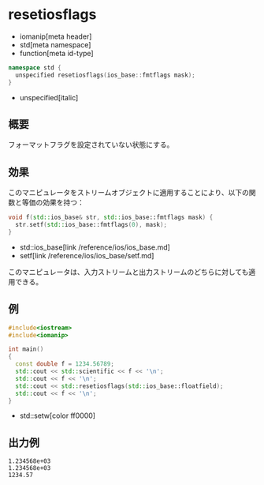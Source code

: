 # resetiosflags
* iomanip[meta header]
* std[meta namespace]
* function[meta id-type]

```cpp
namespace std {
  unspecified resetiosflags(ios_base::fmtflags mask);
}
```
* unspecified[italic]

## 概要
フォーマットフラグを設定されていない状態にする。


## 効果
このマニピュレータをストリームオブジェクトに適用することにより、以下の関数と等価の効果を持つ：

```cpp
void f(std::ios_base& str, std::ios_base::fmtflags mask) {
  str.setf(std::ios_base::fmtflags(0), mask);
}
```
* std::ios_base[link /reference/ios/ios_base.md]
* setf[link /reference/ios/ios_base/setf.md]

このマニピュレータは、入力ストリームと出力ストリームのどちらに対しても適用できる。


## 例
```cpp example
#include<iostream>
#include<iomanip>

int main()
{
  const double f = 1234.56789;
  std::cout << std::scientific << f << '\n';
  std::cout << f << '\n';
  std::cout << std::resetiosflags(std::ios_base::floatfield);
  std::cout << f << '\n';
}
```
* std::setw[color ff0000]


## 出力例
```
1.234568e+03
1.234568e+03
1234.57
```

